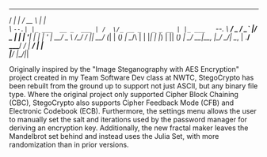  _____ _                   _____                  _        
/  ___| |                 /  __ \                | |       
\ `--.| |_ ___  __ _  ___ | /  \/_ __ _   _ _ __ | |_ ___  
 `--. \ __/ _ \/ _` |/ _ \| |   | '__| | | | '_ \| __/ _ \ 
/\__/ / ||  __/ (_| | (_) | \__/\ |  | |_| | |_) | || (_) |
\____/ \__\___|\__, |\___/ \____/_|   \__, | .__/ \__\___/ 
                __/ |                  __/ | |             
               |___/                  |___/|_|             

Originally inspired by the "Image Steganography with AES Encryption" project created in my Team Software Dev class at NWTC,
StegoCrypto has been rebuilt from the ground up to support not just ASCII, but any binary file type. Where the original
project only supported Cipher Block Chaining (CBC), StegoCrypto also supports Cipher Feedback Mode (CFB) and Electronic 
Codebook (ECB). Furthermore, the settings menu allows the user to manually set the salt and iterations used by the password 
manager for deriving an encryption key. Additionally, the new fractal maker leaves the Mandelbrot set behind and instead
uses the Julia Set, with more randomization than in prior versions.
